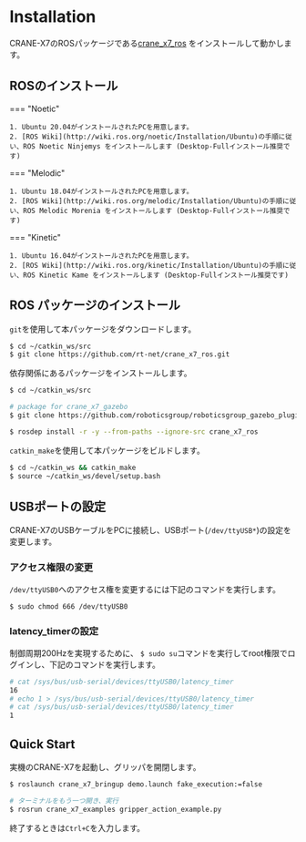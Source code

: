# Installation

CRANE-X7のROSパッケージである[crane_x7_ros](https://github.com/rt-net/crane_x7_ros)
をインストールして動かします。
## ROSのインストール

=== "Noetic"

    1. Ubuntu 20.04がインストールされたPCを用意します。
    2. [ROS Wiki](http://wiki.ros.org/noetic/Installation/Ubuntu)の手順に従い、ROS Noetic Ninjemys をインストールします (Desktop-Fullインストール推奨です)

=== "Melodic"

    1. Ubuntu 18.04がインストールされたPCを用意します。
    2. [ROS Wiki](http://wiki.ros.org/melodic/Installation/Ubuntu)の手順に従い、ROS Melodic Morenia をインストールします (Desktop-Fullインストール推奨です)

=== "Kinetic"

    1. Ubuntu 16.04がインストールされたPCを用意します。
    2. [ROS Wiki](http://wiki.ros.org/kinetic/Installation/Ubuntu)の手順に従い、ROS Kinetic Kame をインストールします (Desktop-Fullインストール推奨です)

## ROS パッケージのインストール

`git`を使用して本パッケージをダウンロードします。

```bash
$ cd ~/catkin_ws/src
$ git clone https://github.com/rt-net/crane_x7_ros.git
```

依存関係にあるパッケージをインストールします。

```bash
$ cd ~/catkin_ws/src

# package for crane_x7_gazebo
$ git clone https://github.com/roboticsgroup/roboticsgroup_gazebo_plugins.git

$ rosdep install -r -y --from-paths --ignore-src crane_x7_ros
```

`catkin_make`を使用して本パッケージをビルドします。

```bash
$ cd ~/catkin_ws && catkin_make
$ source ~/catkin_ws/devel/setup.bash
```

## USBポートの設定

CRANE-X7のUSBケーブルをPCに接続し、USBポート(`/dev/ttyUSB*`)の設定を変更します。
### アクセス権限の変更

`/dev/ttyUSB0`へのアクセス権を変更するには下記のコマンドを実行します。

```sh
$ sudo chmod 666 /dev/ttyUSB0
```

### latency_timerの設定

制御周期200Hzを実現するために、
`$ sudo su`コマンドを実行してroot権限でログインし、下記のコマンドを実行します。


```sh
# cat /sys/bus/usb-serial/devices/ttyUSB0/latency_timer
16
# echo 1 > /sys/bus/usb-serial/devices/ttyUSB0/latency_timer
# cat /sys/bus/usb-serial/devices/ttyUSB0/latency_timer
1
```

## Quick Start

実機のCRANE-X7を起動し、グリッパを開閉します。

```sh
$ roslaunch crane_x7_bringup demo.launch fake_execution:=false

# ターミナルをもう一つ開き、実行
$ rosrun crane_x7_examples gripper_action_example.py
```

終了するときは`Ctrl+C`を入力します。

